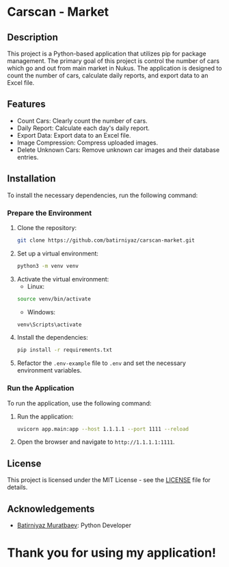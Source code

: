 # Carscan - Market

## Description
This project is a Python-based application that utilizes pip for package management. The primary goal of this project is control the number of cars which go and out from main market in Nukus. The application is designed to count the number of cars, calculate daily reports, and export data to an Excel file.
## Features
- Count Cars: Clearly count the number of cars.
- Daily Report: Calculate each day's daily report.
- Export Data: Export data to an Excel file.
- Image Compression: Compress uploaded images. 
- Delete Unknown Cars: Remove unknown car images and their database entries.

## Installation
To install the necessary dependencies, run the following command:

### Prepare the Environment
1. Clone the repository:
    ```bash
    git clone https://github.com/batirniyaz/carscan-market.git
    ```
2. Set up a virtual environment:
    ```bash
    python3 -m venv venv
    ```
3. Activate the virtual environment:
   - Linux:
    ```bash
    source venv/bin/activate
    ```
    - Windows:
     ```bash
    venv\Scripts\activate
    ```
4. Install the dependencies:
    ```bash
    pip install -r requirements.txt
    ```
5. Refactor the `.env-example` file to `.env` and set the necessary environment variables.

### Run the Application
To run the application, use the following command:
1. Run the application:
    ```bash
    uvicorn app.main:app --host 1.1.1.1 --port 1111 --reload
    ```
2. Open the browser and navigate to `http://1.1.1.1:1111`.

## License
This project is licensed under the MIT License - see the [LICENSE](LICENSE) file for details.

## Acknowledgements
- [Batirniyaz Muratbaev](https://www.github.com/batirniyaz): Python Developer

# Thank you for using my application!

